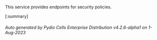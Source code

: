 






This service provides endpoints for security policies.

[:summary]

###### Auto generated by Pydio Cells Enterprise Distribution v4.2.6-alpha1 on 1-Aug-2023
